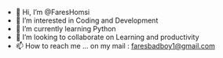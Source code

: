- 👋 Hi, I’m @FaresHomsi
- 👀 I’m interested in Coding and Development
- 🌱 I’m currently learning Python 
- 💞️ I’m looking to collaborate on Learning and productivity 
- 📫 How to reach me ... on my mail : faresbadboy1@gmail.com

<!---
FaresHomsi/FaresHomsi is a ✨ special ✨ repository because its `README.md` (this file) appears on your GitHub profile.
You can click the Preview link to take a look at your changes.
--->
